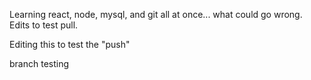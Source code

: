 Learning react, node, mysql, and git all at once... what could go wrong. Edits to test pull.

Editing this to test the "push"

branch testing
